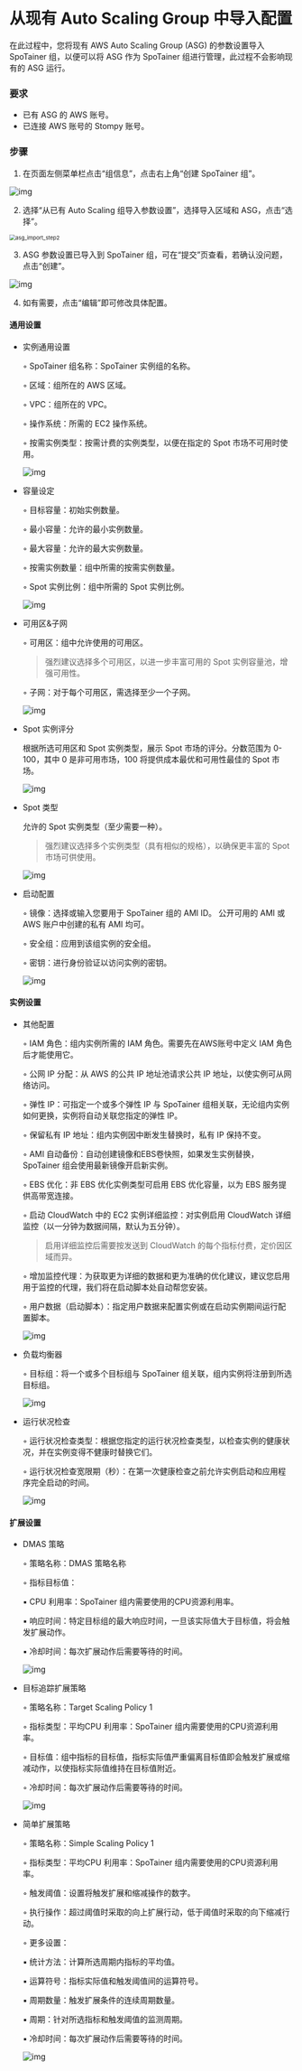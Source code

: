 # 从现有 Auto Scaling Group 中导入配置

在此过程中，您将现有 AWS Auto Scaling Group (ASG) 的参数设置导入 SpoTainer 组，以便可以将 ASG 作为 SpoTainer 组进行管理，此过程不会影响现有的 ASG 运行。



### 要求

- 已有 ASG 的 AWS 账号。
- 已连接 AWS 账号的 Stompy 账号。



### 步骤

1. 在页面左侧菜单栏点击“组信息”，点击右上角“创建 SpoTainer 组”。

![img](../_images/spotainer_help_document/asg_import_step1.png)

2. 选择“从已有 Auto Scaling 组导入参数设置”，选择导入区域和 ASG，点击“选择”。

<img src="../_images/spotainer_help_document/asg_import_step2.png" alt="asg_import_step2" style="zoom:67%;" />

3. ASG 参数设置已导入到 SpoTainer 组，可在“提交”页查看，若确认没问题，点击“创建”。

![img](../_images/spotainer_help_document/asg_import_step3.png)

4. 如有需要，点击“编辑”即可修改具体配置。



#### 通用设置

- 实例通用设置

  ◦ SpoTainer 组名称：SpoTainer 实例组的名称。

  ◦ 区域：组所在的 AWS 区域。

  ◦ VPC：组所在的 VPC。

  ◦ 操作系统：所需的 EC2 操作系统。

  ◦ 按需实例类型：按需计费的实例类型，以便在指定的 Spot 市场不可用时使用。

  ![img](../_images/spotainer_help_document/general_setting.png)

- 容量设定

  ◦ 目标容量：初始实例数量。

  ◦ 最小容量：允许的最小实例数量。

  ◦ 最大容量：允许的最大实例数量。

  ◦ 按需实例数量：组中所需的按需实例数量。

  ◦ Spot 实例比例：组中所需的 Spot 实例比例。

  ![img](../_images/spotainer_help_document/capacity_setting.png)

- 可用区&子网

  ◦ 可用区：组中允许使用的可用区。

  > 强烈建议选择多个可用区，以进一步丰富可用的 Spot 实例容量池，增强可用性。

  ◦ 子网：对于每个可用区，需选择至少一个子网。

  ![img](../_images/spotainer_help_document/az_setting.png)

- Spot 实例评分

  根据所选可用区和 Spot 实例类型，展示 Spot 市场的评分。分数范围为 0-100，其中 0 是非可用市场，100 将提供成本最优和可用性最佳的 Spot 市场。

  ![img](../_images/spotainer_help_document/score_setting.png)

- Spot 类型

  允许的 Spot 实例类型（至少需要一种）。

  > 强烈建议选择多个实例类型（具有相似的规格），以确保更丰富的 Spot 市场可供使用。

  ![img](../_images/spotainer_help_document/spot_type_setting.png)

- 启动配置

  ◦ 镜像：选择或输入您要用于 SpoTainer 组的 AMI ID。 公开可用的 AMI 或 AWS 账户中创建的私有 AMI 均可。

  ◦ 安全组：应用到该组实例的安全组。

  ◦ 密钥：进行身份验证以访问实例的密钥。

  ![img](../_images/spotainer_help_document/launch_setting.png)

  

#### 实例设置

- 其他配置

  ◦ IAM 角色：组内实例所需的 IAM 角色。需要先在AWS账号中定义 IAM 角色后才能使用它。

  ◦ 公网 IP 分配：从 AWS 的公共 IP 地址池请求公共 IP 地址，以使实例可从网络访问。

  ◦ 弹性 IP：可指定一个或多个弹性 IP 与 SpoTainer 组相关联，无论组内实例如何更换，实例将自动关联您指定的弹性 IP。

  ◦ 保留私有 IP 地址：组内实例因中断发生替换时，私有 IP 保持不变。

  ◦ AMI 自动备份：自动创建镜像和EBS卷快照，如果发生实例替换，SpoTainer 组会使用最新镜像开启新实例。

  ◦ EBS 优化：非 EBS 优化实例类型可启用 EBS 优化容量，以为 EBS 服务提供高带宽连接。

  ◦ 启动 CloudWatch 中的 EC2 实例详细监控：对实例启用 CloudWatch 详细监控（以一分钟为数据间隔，默认为五分钟）。

  > 启用详细监控后需要按发送到 CloudWatch 的每个指标付费，定价因区域而异。

  ◦ 增加监控代理：为获取更为详细的数据和更为准确的优化建议，建议您启用用于监控的代理，我们将在启动脚本处自动帮您安装。

  ◦ 用户数据（启动脚本）：指定用户数据来配置实例或在启动实例期间运行配置脚本。

  ![img](../_images/spotainer_help_document/other_setting.png)

- 负载均衡器

  ◦ 目标组：将一个或多个目标组与 SpoTainer 组关联，组内实例将注册到所选目标组。

  ![img](../_images/spotainer_help_document/elb_setting.png)

- 运行状况检查

  ◦ 运行状况检查类型：根据您指定的运行状况检查类型，以检查实例的健康状况，并在实例变得不健康时替换它们。

  ◦ 运行状况检查宽限期（秒）：在第一次健康检查之前允许实例启动和应用程序完全启动的时间。

  ![img](../_images/spotainer_help_document/auto_healing_setting.png)

  

#### 扩展设置

- DMAS 策略

  ◦ 策略名称：DMAS 策略名称

  ◦ 指标目标值：

     ▪ CPU 利用率：SpoTainer 组内需要使用的CPU资源利用率。

     ▪ 响应时间：特定目标组的最大响应时间，一旦该实际值大于目标值，将会触发扩展动作。

     ▪ 冷却时间：每次扩展动作后需要等待的时间。

  ![img](../_images/spotainer_help_document/dmas_setting.png)

- 目标追踪扩展策略

  ◦ 策略名称：Target Scaling Policy 1

  ◦ 指标类型：平均CPU 利用率：SpoTainer 组内需要使用的CPU资源利用率。

  ◦ 目标值：组中指标的目标值，指标实际值严重偏离目标值即会触发扩展或缩减动作，以使指标实际值维持在目标值附近。

  ◦ 冷却时间：每次扩展动作后需要等待的时间。

  ![img](../_images/spotainer_help_document/target_setting.png)

- 简单扩展策略

  ◦ 策略名称：Simple Scaling Policy 1

  ◦ 指标类型：平均CPU 利用率：SpoTainer 组内需要使用的CPU资源利用率。

  ◦ 触发阈值：设置将触发扩展和缩减操作的数字。

  ◦ 执行操作：超过阈值时采取的向上扩展行动，低于阈值时采取的向下缩减行动。

  ◦ 更多设置：

     ▪ 统计方法：计算所选周期内指标的平均值。

     ▪ 运算符号：指标实际值和触发阈值间的运算符号。

     ▪ 周期数量：触发扩展条件的连续周期数量。

     ▪ 周期：针对所选指标和触发阈值的监测周期。

     ▪ 冷却时间：每次扩展动作后需要等待的时间。

  ![img](../_images/spotainer_help_document/simple_setting.png)